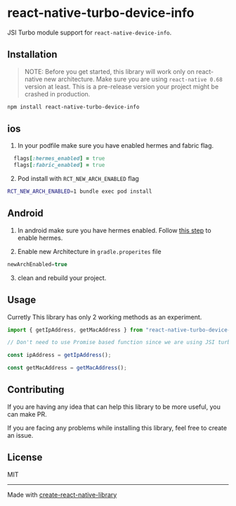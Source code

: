 # react-native-turbo-device-info

JSI Turbo module support for `react-native-device-info`.

## Installation

> NOTE: Before you get started, this library will work only on react-native new architecture. Make sure you are using `react-native 0.68` version at least. This is a pre-release version your project might be crashed in production. 

```sh
npm install react-native-turbo-device-info
```

## ios
1. In your podfile make sure you have enabled hermes and fabric flag.
```ruby 
  flags[:hermes_enabled] = true
  flags[:fabric_enabled] = true
```

2. Pod install with `RCT_NEW_ARCH_ENABLED` flag

```sh
RCT_NEW_ARCH_ENABLED=1 bundle exec pod install
```

## Android 

1. In android make sure you have hermes enabled. Follow [this step](https://reactnative.dev/docs/hermes) to enable hermes. 

2. Enable new Architecture in `gradle.properites` file

```gradle
newArchEnabled=true
```

3. clean and rebuild your project.


## Usage

Curretly This library has only 2 working methods as an experiment.

```js
import { getIpAddress, getMacAddress } from "react-native-turbo-device-info";

// Don't need to use Promise based function since we are using JSI turbo modules this call can be syncronised.

const ipAddress = getIpAddress();

const getMacAddress = getMacAddress();
```

## Contributing

If you are having any idea that can help this library to be more useful, you can make PR.

If you are facing any problems while installing this library, feel free to create an issue.

## License

MIT

---

Made with [create-react-native-library](https://github.com/callstack/react-native-builder-bob)
